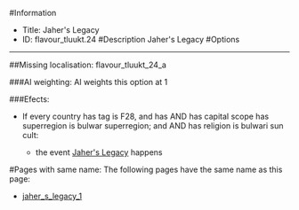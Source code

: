 #Information
 - Title: Jaher's Legacy
 - ID: flavour_tluukt.24
#Description
Jaher's Legacy
#Options

___
##Missing localisation: flavour_tluukt_24_a

###AI weighting:
AI weights this option at 1


###Efects:<ul><li>If every country has tag is F28, and has AND has capital scope has superregion is bulwar superregion; and AND has religion is bulwari sun cult:</li><ul><li>the event [Jaher's Legacy](../events/jaher_s_legacy.md) happens</li></ul></ul>


#Pages with same name:
The following pages have the same name as this page:
 - [jaher_s_legacy_1](jaher_s_legacy_1.md)
